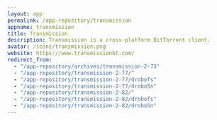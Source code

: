 ```yaml
---
layout: app
permalink: /app-repository/transmission
appname: transmission
title: Transmission
description: Transmission is a cross-platform BitTorrent client.
avatar: /icons/transmission.png
website: https://www.transmissionbt.com/
redirect_from:
  - "/app-repository/archives/transmission-2-73"
  - "/app-repository/transmission-2-77/"
  - "/app-repository/transmission-2-77/drobofs"
  - "/app-repository/transmission-2-77/drobo5n"
  - "/app-repository/transmission-2-82/"
  - "/app-repository/transmission-2-82/drobofs"
  - "/app-repository/transmission-2-82/drobo5n"
---
```


